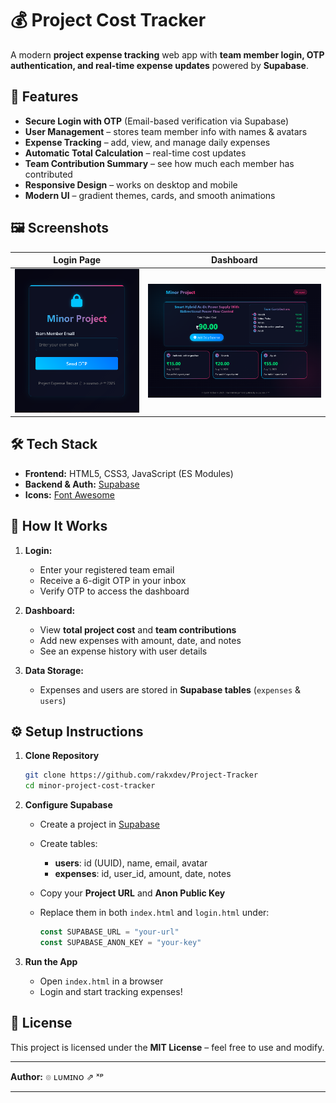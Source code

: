 # 💰 Project Cost Tracker

A modern **project expense tracking** web app with **team member login, OTP authentication, and real-time expense updates** powered by **Supabase**.

## 📌 Features

- **Secure Login with OTP** (Email-based verification via Supabase)
- **User Management** – stores team member info with names & avatars
- **Expense Tracking** – add, view, and manage daily expenses
- **Automatic Total Calculation** – real-time cost updates
- **Team Contribution Summary** – see how much each member has contributed
- **Responsive Design** – works on desktop and mobile
- **Modern UI** – gradient themes, cards, and smooth animations

## 🖼️ Screenshots

| Login Page | Dashboard |
|------------|-----------|
| ![Login Screenshot](assets/login.png) | ![Dashboard Screenshot](assets/dashboard.png) |


## 🛠️ Tech Stack

- **Frontend:** HTML5, CSS3, JavaScript (ES Modules)
- **Backend & Auth:** [Supabase](https://supabase.com/)
- **Icons:** [Font Awesome](https://fontawesome.com/)

## 🚀 How It Works

1. **Login:**  
   - Enter your registered team email  
   - Receive a 6-digit OTP in your inbox  
   - Verify OTP to access the dashboard  

2. **Dashboard:**  
   - View **total project cost** and **team contributions**  
   - Add new expenses with amount, date, and notes  
   - See an expense history with user details

3. **Data Storage:**  
   - Expenses and users are stored in **Supabase tables** (`expenses` & `users`)


## ⚙️ Setup Instructions

1. **Clone Repository**
   ```bash
   git clone https://github.com/rakxdev/Project-Tracker
   cd minor-project-cost-tracker
   ```

2. **Configure Supabase**

   * Create a project in [Supabase](https://supabase.com/)
   * Create tables:

     * **users**: id (UUID), name, email, avatar
     * **expenses**: id, user\_id, amount, date, notes
   * Copy your **Project URL** and **Anon Public Key**
   * Replace them in both `index.html` and `login.html` under:

     ```javascript
     const SUPABASE_URL = "your-url"
     const SUPABASE_ANON_KEY = "your-key"
     ```

3. **Run the App**

   * Open `index.html` in a browser
   * Login and start tracking expenses!

## 📄 License

This project is licensed under the **MIT License** – feel free to use and modify.

---

**Author:** ๏ ʟᴜᴍɪɴᴏ ⇗ ˣᵖ

---
